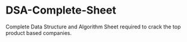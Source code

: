 # DSA-Complete-Sheet
Complete Data Structure and Algorithm Sheet required to crack the top product based companies.
